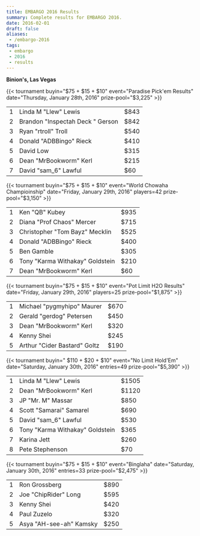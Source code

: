```yaml
---
title: EMBARGO 2016 Results
summary: Complete results for EMBARGO 2016.
date: 2016-02-01
draft: false
aliases:
 - /embargo-2016
tags:
 - embargo
 - 2016
 - results
---
```


**Binion's, Las Vegas**

{{< tournament
    buyin="$75 + $15 + $10"
    event="Paradise Pick'em Results"
    date="Thursday, January 28th, 2016"
    prize-pool="$3,225" >}}

|   |                                            |      |
|--:|--------------------------------------------|------|
| 1 | Linda M &quot;Llew&quot; Lewis             | $843 |
| 2 | Brandon &quot;Inspectah Deck &quot; Gerson | $842 |
| 3 | Ryan &quot;rtroll&quot; Troll              | $540 |
| 4 | Donald &quot;ADBBingo&quot; Rieck          | $410 |
| 5 | David Low                                  | $315 |
| 6 | Dean &quot;MrBookworm&quot; Kerl           | $215 |
| 7 | David &quot;sam_6&quot; Lawful             | $60  |
 
{{< tournament 
    buyin="$75 + $15 + $10"
    event="World Chowaha Champioinship"
    date="Friday, January 29th, 2016"
    players=42
    prize-pool="$3,150" >}}

|   |                                           |      |
|--:|-------------------------------------------|------|
| 1 | Ken &quot;QB&quot; Kubey                  | $935 |
| 2 | Diana &quot;Prof Chaos&quot; Mercer       | $715 |
| 3 | Christopher &quot;Tom Bayz&quot; Mecklin  | $525 |
| 4 | Donald &quot;ADBBingo&quot; Rieck         | $400 |
| 5 | Ben Gamble                                | $305 |
| 6 | Tony &quot;Karma Withakay&quot; Goldstein | $210 |
| 7 | Dean &quot;MrBookworm&quot; Kerl          | $60  |

{{< tournament
    buyin="$75 + $15 + $10"
    event="Pot Limit H2O Results"
    date="Friday, January 29th, 2016"
    players=25
    prize-pool="$1,875" >}}

|   |                                        |      |
|--:|----------------------------------------|------|
| 1 | Michael &quot;pygmyhipo&quot; Maurer   | $670 |
| 2 | Gerald &quot;gerdog&quot; Petersen     | $450 |
| 3 | Dean &quot;MrBookworm&quot; Kerl       | $320 |
| 4 | Kenny Shei                             | $245 |
| 5 | Arthur &quot;Cider Bastard&quot; Goltz | $190 |

{{< tournament
    buyin=" $110 + $20 + $10"
    event="No Limit Hold'Em"
    date="Saturday, January 30th, 2016"
    entries=49
    prize-pool="$5,390" >}}

|   |                                           |       |
|--:|-------------------------------------------|-------|
| 1 | Linda M &quot;Llew&quot; Lewis            | $1505 |
| 2 | Dean &quot;MrBookworm&quot; Kerl          | $1120 |
| 3 | JP &quot;Mr. M&quot; Massar               | $850  |
| 4 | Scott &quot;Samarai&quot; Samarel         | $690  |
| 5 | David &quot;sam\_6&quot; Lawful           | $530  |
| 6 | Tony &quot;Karma Withakay&quot; Goldstein | $365  |
| 7 | Karina Jett                               | $260  |
| 8 | Pete Stephenson                           | $70   |
 
{{< tournament
    buyin="$75 + $15 + $10"
    event="Binglaha"
    date="Saturday, January 30th, 2016"
    entries=33
    prize-pool="$2,475" >}}

|   |                                   |      |
|--:|-----------------------------------|------|
| 1 | Ron Grossberg                     | $890 |
| 2 | Joe &quot;ChipRider&quot; Long    | $595 |
| 3 | Kenny Shei                        | $420 |
| 4 | Paul Zuzelo                       | $320 |
| 5 | Asya &quot;AH-see-ah&quot; Kamsky | $250 |
